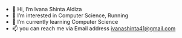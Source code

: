 - 👋 Hi, I’m Ivana Shinta Aldiza
- 👀 I’m interested in Computer Science, Running
- 🌱 I’m currently learning Computer Science
- 📫 you can reach me via Email address ivanashinta41@gmail.com

<!---
IvanaShinta/IvanaShinta is a ✨ special ✨ repository because its `README.md` (this file) appears on your GitHub profile.
You can click the Preview link to take a look at your changes.
--->
